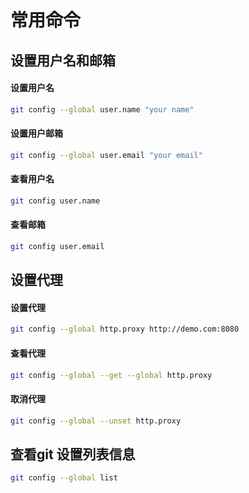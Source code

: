 
# 常用命令

## 设置用户名和邮箱
#### 设置用户名

```bash
git config --global user.name "your name"
```
 
#### 设置用户邮箱

```bash
git config --global user.email "your email"
``` 
 
 
#### 查看用户名

```bash
git config user.name
```
#### 查看邮箱

```bash
git config user.email
```
## 设置代理

#### 设置代理
```bash
git config --global http.proxy http://demo.com:8080
```

#### 查看代理
```bash
git config --global --get --global http.proxy
```

#### 取消代理
```bash
git config --global --unset http.proxy
```

## 查看git 设置列表信息

```bash
git config --global list
```
